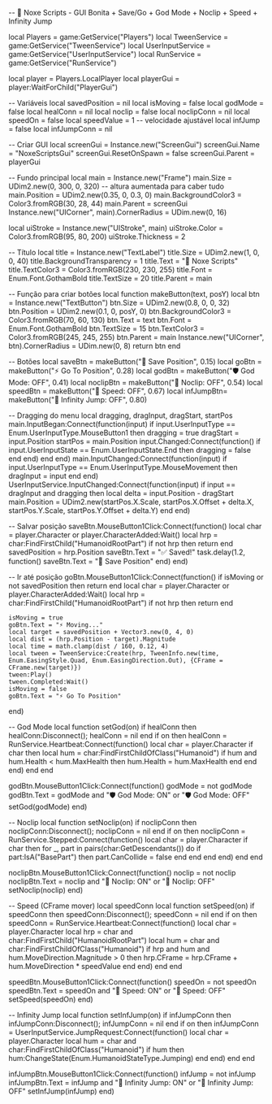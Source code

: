 -- 🌌 Noxe Scripts - GUI Bonita + Save/Go + God Mode + Noclip + Speed + Infinity Jump

local Players = game:GetService("Players")
local TweenService = game:GetService("TweenService")
local UserInputService = game:GetService("UserInputService")
local RunService = game:GetService("RunService")

local player = Players.LocalPlayer
local playerGui = player:WaitForChild("PlayerGui")

-- Variáveis
local savedPosition = nil
local isMoving = false
local godMode = false
local healConn = nil
local noclip = false
local noclipConn = nil
local speedOn = false
local speedValue = 1 -- velocidade ajustável
local infJump = false
local infJumpConn = nil

-- Criar GUI
local screenGui = Instance.new("ScreenGui")
screenGui.Name = "NoxeScriptsGui"
screenGui.ResetOnSpawn = false
screenGui.Parent = playerGui

-- Fundo principal
local main = Instance.new("Frame")
main.Size = UDim2.new(0, 300, 0, 320) -- altura aumentada para caber tudo
main.Position = UDim2.new(0.35, 0, 0.3, 0)
main.BackgroundColor3 = Color3.fromRGB(30, 28, 44)
main.Parent = screenGui
Instance.new("UICorner", main).CornerRadius = UDim.new(0, 16)

local uiStroke = Instance.new("UIStroke", main)
uiStroke.Color = Color3.fromRGB(95, 80, 200)
uiStroke.Thickness = 2

-- Título
local title = Instance.new("TextLabel")
title.Size = UDim2.new(1, 0, 0, 40)
title.BackgroundTransparency = 1
title.Text = "🌌 Noxe Scripts"
title.TextColor3 = Color3.fromRGB(230, 230, 255)
title.Font = Enum.Font.GothamBold
title.TextSize = 20
title.Parent = main

-- Função para criar botões
local function makeButton(text, posY)
    local btn = Instance.new("TextButton")
    btn.Size = UDim2.new(0.8, 0, 0, 32)
    btn.Position = UDim2.new(0.1, 0, posY, 0)
    btn.BackgroundColor3 = Color3.fromRGB(70, 60, 130)
    btn.Text = text
    btn.Font = Enum.Font.GothamBold
    btn.TextSize = 15
    btn.TextColor3 = Color3.fromRGB(245, 245, 255)
    btn.Parent = main
    Instance.new("UICorner", btn).CornerRadius = UDim.new(0, 8)
    return btn
end

-- Botões
local saveBtn   = makeButton("💾 Save Position", 0.15)
local goBtn     = makeButton("⚡ Go To Position", 0.28)
local godBtn    = makeButton("🛡️ God Mode: OFF", 0.41)
local noclipBtn = makeButton("🚪 Noclip: OFF", 0.54)
local speedBtn  = makeButton("🏃 Speed: OFF", 0.67)
local infJumpBtn= makeButton("🦘 Infinity Jump: OFF", 0.80)

-- Dragging do menu
local dragging, dragInput, dragStart, startPos
main.InputBegan:Connect(function(input)
    if input.UserInputType == Enum.UserInputType.MouseButton1 then
        dragging = true
        dragStart = input.Position
        startPos = main.Position
        input.Changed:Connect(function()
            if input.UserInputState == Enum.UserInputState.End then dragging = false end
        end)
    end
end)
main.InputChanged:Connect(function(input)
    if input.UserInputType == Enum.UserInputType.MouseMovement then dragInput = input end
end)
UserInputService.InputChanged:Connect(function(input)
    if input == dragInput and dragging then
        local delta = input.Position - dragStart
        main.Position = UDim2.new(startPos.X.Scale, startPos.X.Offset + delta.X, startPos.Y.Scale, startPos.Y.Offset + delta.Y)
    end
end)

-- Salvar posição
saveBtn.MouseButton1Click:Connect(function()
    local char = player.Character or player.CharacterAdded:Wait()
    local hrp = char:FindFirstChild("HumanoidRootPart")
    if not hrp then return end
    savedPosition = hrp.Position
    saveBtn.Text = "✅ Saved!"
    task.delay(1.2, function() saveBtn.Text = "💾 Save Position" end)
end)

-- Ir até posição
goBtn.MouseButton1Click:Connect(function()
    if isMoving or not savedPosition then return end
    local char = player.Character or player.CharacterAdded:Wait()
    local hrp = char:FindFirstChild("HumanoidRootPart")
    if not hrp then return end

    isMoving = true
    goBtn.Text = "⚡ Moving..."
    local target = savedPosition + Vector3.new(0, 4, 0)
    local dist = (hrp.Position - target).Magnitude
    local time = math.clamp(dist / 160, 0.12, 4)
    local tween = TweenService:Create(hrp, TweenInfo.new(time, Enum.EasingStyle.Quad, Enum.EasingDirection.Out), {CFrame = CFrame.new(target)})
    tween:Play()
    tween.Completed:Wait()
    isMoving = false
    goBtn.Text = "⚡ Go To Position"
end)

-- God Mode
local function setGod(on)
    if healConn then healConn:Disconnect(); healConn = nil end
    if on then
        healConn = RunService.Heartbeat:Connect(function()
            local char = player.Character
            if char then
                local hum = char:FindFirstChildOfClass("Humanoid")
                if hum and hum.Health < hum.MaxHealth then
                    hum.Health = hum.MaxHealth
                end
            end
        end)
    end
end

godBtn.MouseButton1Click:Connect(function()
    godMode = not godMode
    godBtn.Text = godMode and "🛡️ God Mode: ON" or "🛡️ God Mode: OFF"
    setGod(godMode)
end)

-- Noclip
local function setNoclip(on)
    if noclipConn then noclipConn:Disconnect(); noclipConn = nil end
    if on then
        noclipConn = RunService.Stepped:Connect(function()
            local char = player.Character
            if char then
                for _, part in pairs(char:GetDescendants()) do
                    if part:IsA("BasePart") then
                        part.CanCollide = false
                    end
                end
            end
        end)
    end
end

noclipBtn.MouseButton1Click:Connect(function()
    noclip = not noclip
    noclipBtn.Text = noclip and "🚪 Noclip: ON" or "🚪 Noclip: OFF"
    setNoclip(noclip)
end)

-- Speed (CFrame mover)
local speedConn
local function setSpeed(on)
    if speedConn then speedConn:Disconnect(); speedConn = nil end
    if on then
        speedConn = RunService.Heartbeat:Connect(function()
            local char = player.Character
            local hrp = char and char:FindFirstChild("HumanoidRootPart")
            local hum = char and char:FindFirstChildOfClass("Humanoid")
            if hrp and hum and hum.MoveDirection.Magnitude > 0 then
                hrp.CFrame = hrp.CFrame + hum.MoveDirection * speedValue
            end
        end)
    end
end

speedBtn.MouseButton1Click:Connect(function()
    speedOn = not speedOn
    speedBtn.Text = speedOn and "🏃 Speed: ON" or "🏃 Speed: OFF"
    setSpeed(speedOn)
end)

-- Infinity Jump
local function setInfJump(on)
    if infJumpConn then infJumpConn:Disconnect(); infJumpConn = nil end
    if on then
        infJumpConn = UserInputService.JumpRequest:Connect(function()
            local char = player.Character
            local hum = char and char:FindFirstChildOfClass("Humanoid")
            if hum then
                hum:ChangeState(Enum.HumanoidStateType.Jumping)
            end
        end)
    end
end

infJumpBtn.MouseButton1Click:Connect(function()
    infJump = not infJump
    infJumpBtn.Text = infJump and "🦘 Infinity Jump: ON" or "🦘 Infinity Jump: OFF"
    setInfJump(infJump)
end)
